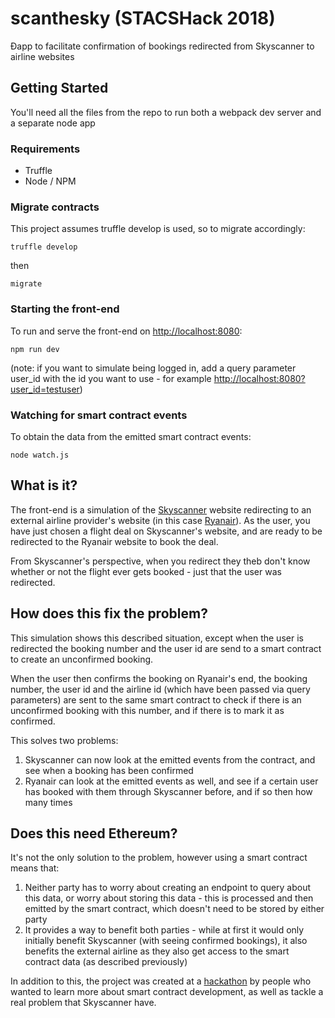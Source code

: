 # scanthesky (STACSHack 2018)
Ðapp to facilitate confirmation of bookings redirected from Skyscanner to airline websites

## Getting Started

You'll need all the files from the repo to run both a webpack dev server and a separate node app

### Requirements

* Truffle
* Node / NPM

### Migrate contracts

This project assumes truffle develop is used, so to migrate accordingly:

```
truffle develop
```

then

```
migrate
```

### Starting the front-end

To run and serve the front-end on [http://localhost:8080](http://localhost:8080):

```
npm run dev
```

(note: if you want to simulate being logged in, add a query parameter user_id with the id you want to use - for example [http://localhost:8080?user_id=testuser](http://localhost:8080?user_id=testuser))

### Watching for smart contract events

To obtain the data from the emitted smart contract events:

```
node watch.js
```

## What is it?

The front-end is a simulation of the [Skyscanner](http://www.skyscanner.net/) website redirecting to an external airline 
provider's website (in this case [Ryanair](https://www.ryanair.com/)). As the user, you have just chosen a flight
deal on Skyscanner's website, and are ready to be redirected to the Ryanair website to book the deal.

From Skyscanner's perspective, when you redirect they theb don't know whether or not the flight ever gets booked - just
that the user was redirected.

## How does this fix the problem?

This simulation shows this described situation, except when the user is redirected the booking number and the user id are
send to a smart contract to create an unconfirmed booking.

When the user then confirms the booking on Ryanair's end, the booking number, the user id and the airline id (which have
been passed via query parameters) are sent to the same smart contract to check if there is an unconfirmed booking with
this number, and if there is to mark it as confirmed.

This solves two problems:
1. Skyscanner can now look at the emitted events from the contract, and see when a booking has been confirmed
2. Ryanair can look at the emitted events as well, and see if a certain user has booked with them through Skyscanner
before, and if so then how many times

## Does this need Ethereum?

It's not the only solution to the problem, however using a smart contract means that:
1. Neither party has to worry about creating an endpoint to query about this data, or worry about storing this data - this 
is processed and then emitted by the smart contract, which doesn't need to be stored by either party
2. It provides a way to benefit both parties - while at first it would only initially benefit Skyscanner (with seeing
confirmed bookings), it also benefits the external airline as they also get access to the smart contract data (as described 
previously)

In addition to this, the project was created at a [hackathon](http://www.stacshack.site/) by people who wanted to learn 
more about smart contract development, as well as tackle a real problem that Skyscanner have.
